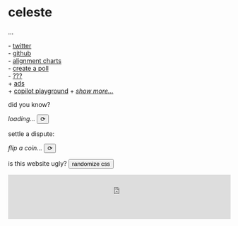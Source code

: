 <h1 id="celeste">celeste</h1>

<span id="subheader">...</span>

\- [twitter](https://twitter.com/parafactual)  
\- [github](https://github.com/cosmicoptima)  
\- [alignment charts](/alignment)  
\- [create a poll](/poll)  
\- [???](/dictator)  
<span class="collapsed" id="more-links">
  \+ [ads](/ads)  
  \+ [copilot playground](/copilot)
</span>
\+ <i><a href="#" id="show-more-links">show more...</a></i>

did you know?  
<div>
  <span class="evilbox" id="fun-fact"><i>loading...</i></span>
  <button id="reload-fun-fact">⟳</button>
</div>

settle a dispute:
<div>
  <span class="evilbox" id="coinflip"><i>flip a coin...</i></span>
  <button id="flip-a-coin">⟳</button>
</div>

<span id="is-this-website-ugly">is this website ugly?</span>
<button id="randomize-css">randomize css</button>
<style id="random-css"></style>

<div class="webring-embed">
  <iframe 
      src='https://overengineering.kognise.dev/embed/celeste'
      width='100%' 
      height='100' 
      style='background-color: #fff; user-select: none;'
      frameBorder='0'>
  </iframe>
</div>

<script type="text/javascript" src="/index.js"></script>
